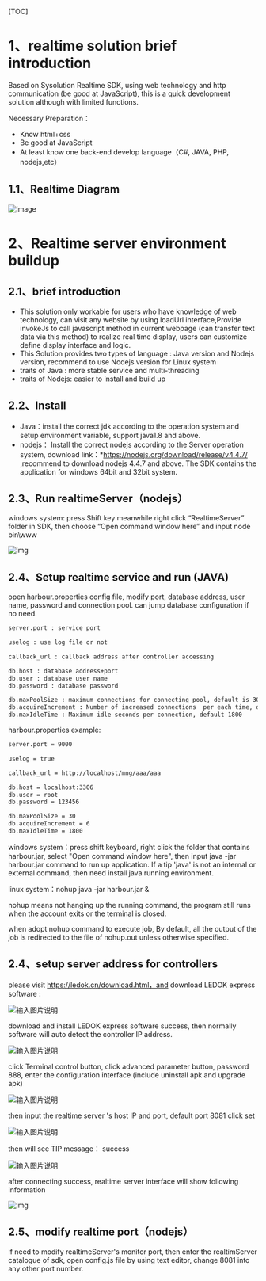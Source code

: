 [TOC]

# 1、realtime solution brief introduction

Based on Sysolution Realtime SDK, using web technology and http communication (be good at JavaScript), this is a quick development solution although with limited functions. 

Necessary Preparation：

- Know html+css
- Be good at JavaScript
- At least know one back-end develop language（C#, JAVA, PHP, nodejs,etc）

## 1.1、Realtime Diagram

![image](../pictures/tuopu.png)



# 2、Realtime server environment buildup

## 2.1、brief introduction

- This solution only workable for users who have knowledge of web technology, can visit any website by using loadUrl interface,Provide invokeJs to call javascript method in current webpage (can transfer text data via this method) to realize real time display, users can customize define display interface and logic.
- This Solution provides two types of language : Java version and Nodejs version, recommend to use Nodejs version for Linux system
- traits of Java : more stable service and multi-threading
- traits of Nodejs: easier to install and build up

## 2.2、Install

- Java：install the correct jdk according to the operation system and setup environment variable, support java1.8 and above.   
- nodejs： Install the correct nodejs according to the Server operation system, download link：*https://nodejs.org/download/release/v4.4.7/ ,recommend to download nodejs 4.4.7 and above. The SDK contains the application for windows 64bit and 32bit system. 

## 2.3、Run realtimeServer（nodejs）

windows system: press Shift key meanwhile right click “RealtimeServer” folder in SDK, then choose “Open command window here” and input node bin\www

![img](../pictures/runRealtime.png)

## 2.4、Setup realtime service and run (JAVA)

open  harbour.properties config file, modify port, database address, user name, password and connection pool. can jump database configuration if no need.

```xml
server.port : service port

uselog : use log file or not

callback_url : callback address after controller accessing

db.host : database address+port
db.user : database user name
db.password : database password

db.maxPoolSize : maximum connections for connecting pool, default is 30
db.acquireIncrement : Number of increased connections  per each time, default is 6
db.maxIdleTime : Maximum idle seconds per connection, default 1800
```

harbour.properties  example:

```xml
server.port = 9000

uselog = true

callback_url = http://localhost/mng/aaa/aaa

db.host = localhost:3306
db.user = root
db.password = 123456

db.maxPoolSize = 30
db.acquireIncrement = 6
db.maxIdleTime = 1800
```

windows system：press shift keyboard, right click the folder that contains harbour.jar,  select "Open command window here", then input java -jar harbour.jar  command to run up application. If a tip 'java' is not an internal or external command, then need install java running environment. 



linux system：nohup java -jar harbour.jar &

nohup  means not hanging up the running command, the program still runs when the account exits or the terminal is closed. 

when adopt nohup command to execute job, By default, all the output of the job is redirected to the file of nohup.out unless otherwise specified.

## 2.4、setup server address for controllers

please  visit https://ledok.cn/download.html，and download LEDOK express software : 

![输入图片说明](https://images.gitee.com/uploads/images/2020/1120/093920_e0fb51a2_7915659.png "屏幕截图.png")

download and install LEDOK express software success, then normally software will auto detect the controller IP address. 

![输入图片说明](https://images.gitee.com/uploads/images/2020/1120/103546_263b1b65_7915659.png "屏幕截图.png")

click Terminal control button, click advanced parameter button, password 888, enter the configuration interface (include uninstall apk and upgrade apk)

![输入图片说明](https://images.gitee.com/uploads/images/2020/1120/103907_70723930_7915659.png "屏幕截图.png")

then input the realtime server 's host IP and port, default port 8081 click set

![输入图片说明](https://images.gitee.com/uploads/images/2020/1120/103930_317491be_7915659.png "屏幕截图.png")

then will see TIP message： success 

![输入图片说明](https://images.gitee.com/uploads/images/2020/1120/104045_732b0e46_7915659.png "屏幕截图.png")

after connecting success, realtime server interface will show following information 

![img](../pictures/connection.png)

## 2.5、modify realtime port（nodejs）

if need to modify realtimeServer's monitor port, then enter the realtimServer catalogue of sdk, open config.js file by using text editor, change 8081 into any other port number. 

